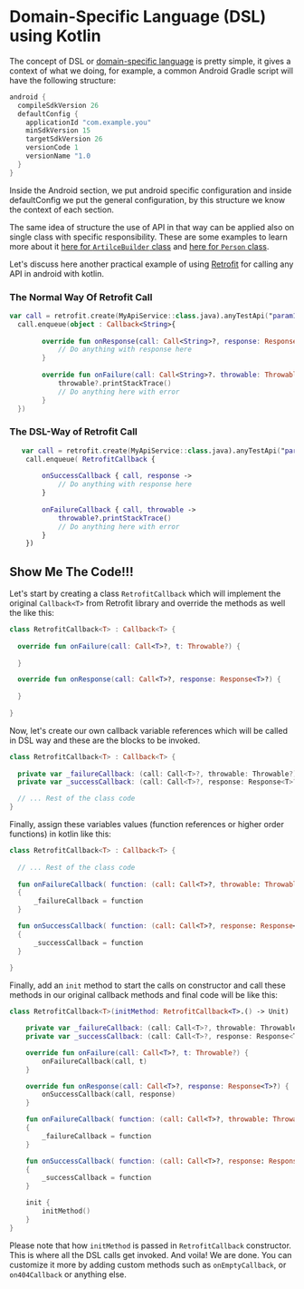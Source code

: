 # Domain-Specific Language (DSL) using Kotlin

The concept of DSL or [domain-specific language](https://en.wikipedia.org/wiki/Domain-specific_language) is pretty simple, it gives a context of what we doing, for example, a common Android Gradle script will have the following structure:

```groovy
android {
  compileSdkVersion 26
  defaultConfig {
    applicationId "com.example.you"
    minSdkVersion 15
    targetSdkVersion 26
    versionCode 1
    versionName "1.0
  }
}
```

Inside the Android section, we put android specific configuration and inside defaultConfig we put the general configuration, by this structure we know the context of each section.

The same idea of structure the use of API in that way can be applied also on single class with specific responsibility. These are some examples to learn more about it [here for ```ArtilceBuilder``` class](https://proandroiddev.com/kotlin-dsl-everywhere-de2994ef3eb0) and [here for ```Person``` class](https://proandroiddev.com/writing-dsls-in-kotlin-part-1-7f5d2193f277). 

Let's discuss here another practical example of using [Retrofit](http://square.github.io/retrofit/) for calling any API in android with kotlin.

### The Normal Way Of Retrofit Call

```kotlin
var call = retrofit.create(MyApiService::class.java).anyTestApi("param1", "param2")
  call.enqueue(object : Callback<String>{
    
        override fun onResponse(call: Call<String>?, response: Response<String>?) {
            // Do anything with response here
        }
        
        override fun onFailure(call: Call<String>?. throwable: Throwable?){
            throwable?.printStackTrace()
            // Do anything here with error
        }
  })
```

### The DSL-Way of Retrofit Call

```kotlin
   var call = retrofit.create(MyApiService::class.java).anyTestApi("param1", "param2")
    call.enqueue( RetrofitCallback {
        
        onSuccessCallback { call, response ->
            // Do anything with response here
        }
        
        onFailureCallback { call, throwable ->
            throwable?.printStackTrace()
            // Do anything here with error
        }
    })
```

## Show Me The Code!!! 
Let's start by creating a class ```RetrofitCallback``` which will implement the original ```Callback<T>``` from Retrofit library and override the methods as well the  like this:

```kotlin
class RetrofitCallback<T> : Callback<T> {
  
  override fun onFailure(call: Call<T>?, t: Throwable?) {
    
  }

  override fun onResponse(call: Call<T>?, response: Response<T>?) {
    
  }
  
}
```
Now, let's create our own callback variable references which will be called in DSL way and these are the blocks to be invoked. 

```kotlin
class RetrofitCallback<T> : Callback<T> {
  
  private var _failureCallback: (call: Call<T>?, throwable: Throwable?) -> Unit = { _, _ -> }
  private var _successCallback: (call: Call<T>?, response: Response<T>?) -> Unit = { _, _ -> }

  // ... Rest of the class code
}
```

Finally, assign these variables values (function references or higher order functions) in kotlin like this:

```kotlin
class RetrofitCallback<T> : Callback<T> {
  
  // ... Rest of the class code
  
  fun onFailureCallback( function: (call: Call<T>?, throwable: Throwable?) -> Unit)
  {
      _failureCallback = function
  }

  fun onSuccessCallback( function: (call: Call<T>?, response: Response<T>?) -> Unit)
  {
      _successCallback = function
  }
  
}
```

Finally, add an ```init``` method to start the calls on constructor and call these methods in our original callback methods and final code will be like this:

```kotlin
class RetrofitCallback<T>(initMethod: RetrofitCallback<T>.() -> Unit) : Callback<T> {

    private var _failureCallback: (call: Call<T>?, throwable: Throwable?) -> Unit = { _, _ -> }
    private var _successCallback: (call: Call<T>?, response: Response<T>?) -> Unit = { _, _ -> }

    override fun onFailure(call: Call<T>?, t: Throwable?) {
        onFailureCallback(call, t)
    }

    override fun onResponse(call: Call<T>?, response: Response<T>?) {
        onSuccessCallback(call, response)
    }

    fun onFailureCallback( function: (call: Call<T>?, throwable: Throwable?) -> Unit)
    {
        _failureCallback = function
    }

    fun onSuccessCallback( function: (call: Call<T>?, response: Response<T>?) -> Unit)
    {
        _successCallback = function
    }

    init {
        initMethod()
    }
}
```

Please note that how ```initMethod``` is passed in ```RetrofitCallback``` constructor. This is where all the DSL calls get invoked. And voila! We are done. You can customize it more by adding custom methods such as ```onEmptyCallback```, or ```on404Callback``` or anything else.
